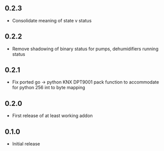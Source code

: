 ## 0.2.3

- Consolidate meaning of state v status 

## 0.2.2

- Remove shadowing of binary status for pumps, dehumidifiers running status

## 0.2.1

- Fix ported go -> python KNX DPT9001 pack function to accommodate for python 256 int to byte mapping

## 0.2.0

- First release of at least working addon

## 0.1.0

- Initial release
